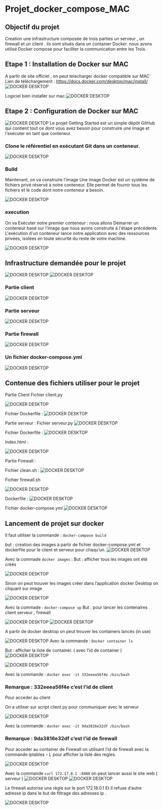 # Projet_docker_compose_MAC

## Objectif du projet

Creation une infrastructure composée de trois parties un serveur , un firewall et un client . ils sont situés dans un container Docker. nous avons utilisé Docker compose pour faciliter la communication entre les Trois. 




## Etape 1 : Installation de Docker sur MAC
A partir de site officiel , on peut telecharger docker compatible sur MAC`
Lien de téléchargement : https://docs.docker.com/desktop/mac/install/
![DOCKER DESKTOP](pictures/1.png)

Logiciel bien installer sur mac
![DOCKER DESKTOP](pictures/2.png)

## Etape 2 : Configuration de Docker sur MAC

![DOCKER DESKTOP](pictures/3.png)
Le projet Getting Started est un simple dépôt GitHub qui contient tout ce dont vous avez besoin pour construire une image et l'exécuter en tant que conteneur.


### Clone le référentiel en exécutant Git dans un conteneur.
![DOCKER DESKTOP](pictures/4.png)

### Build

Maintenant, on va construire  l'image
Une image Docker est un système de fichiers privé réservé à notre conteneur. Elle permet de fournir tous les fichiers et le code dont notre conteneur a besoin.

![DOCKER DESKTOP](pictures/5.png)

### execution 
On va Exécuter notre premier conteneur : nous allons Démarrer un conteneur basé sur l'image que nous avons construite à l'étape précédente. L'exécution d'un conteneur lance notre application avec des ressources privées, isolées en toute sécurité du reste de votre machine.

![DOCKER DESKTOP](pictures/6.png)

## Infrastructure demandée pour le projet 


![DOCKER DESKTOP](pictures/7.png)
![DOCKER DESKTOP](pictures/8.png)

### Partie client
![DOCKER DESKTOP](pictures/9.png)

### Partie serveur
![DOCKER DESKTOP](pictures/10.png)

### Partie firewall
![DOCKER DESKTOP](pictures/11.png)

### Un fichier docker-compose.yml 
![DOCKER DESKTOP](pictures/12.png)

## Contenue des fichiers utiliser pour le projet 

Partie Client
Fichier client.py

![DOCKER DESKTOP](pictures/13.png)

Fichier Dockerfile :
![DOCKER DESKTOP](pictures/14.png)

Partie serveur :
Fichier serveur.py
![DOCKER DESKTOP](pictures/15.png)

Fichier Dockerfile : 
![DOCKER DESKTOP](pictures/16.png)

Index.html : 

![DOCKER DESKTOP](pictures/17.png)

Partie Firewall : 

Fichier clean.sh :
![DOCKER DESKTOP](pictures/18.png)

Fichier firewall.sh

![DOCKER DESKTOP](pictures/19.png)

Dockerfile :
![DOCKER DESKTOP](pictures/20.png)

Fichier docker-compose.yml 
![DOCKER DESKTOP](pictures/21.png)

## Lancement de projet sur docker 

Il faut utiliser la commande : 
`docker-compose build `


but : creation des images à partir de fichier docker-compose.yml et dockerfile pour le client et serveur pour chaqu’un.
![DOCKER DESKTOP](pictures/22.png)


Avec la commade `docker images` : 
But : afficher tous les images ont été créés 

![DOCKER DESKTOP](pictures/23.png)

Sinon on peut trouver les images créer dans l’application docker Desktop on cliquant sur image

![DOCKER DESKTOP](pictures/24.png)


Avec la commade : `docker-compose up` 
But : pour lancer les contenaires client serveur , firewall

![DOCKER DESKTOP](pictures/25.png)
![DOCKER DESKTOP](pictures/26.png)

A partir de docker desktop on peut trouver les containers lancés (in use)

![DOCKER DESKTOP](pictures/27.png)
Avec la commande : `Docker container ls`  

But : afficher la liste de container. ( avec l’id de container ) 
![DOCKER DESKTOP](pictures/28.png)

![DOCKER DESKTOP](pictures/29.png)

Avec la commande : `docker exec -it 332eeea56f4e /bin/bash`  

### Remarque : 332eeea56f4e c’est l’id de client 
Pour acceder au client 

On a utiliser sur script client.py pour communiquer avec le serveur 

![DOCKER DESKTOP](pictures/30.png)

Avec la commande : `docker exec -it 9da3816e32df /bin/bash`  

### Remarque : 9da3816e32df c’est l’id de firewall 
Pour acceder au container de Firewall on utilisant l’id de firewall avec la commande iptables – L pour afficher la liste des regles.

![DOCKER DESKTOP](pictures/31.png)

Avec la commande `curl 172.17.0.1 :8080`  on peut lancer aussi le site web ( serveur ) 
![DOCKER DESKTOP](pictures/32.png)
![DOCKER DESKTOP](pictures/33.png)

Le firewall autorise une règle sur le port 172.18.0.1 
Et il refuse d’autre adresse ip  dans le but de filtrage des adresses ip .

![DOCKER DESKTOP](pictures/33.png)




